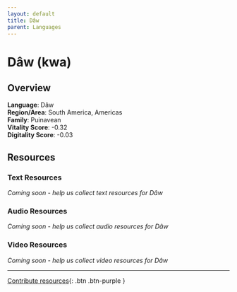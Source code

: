 ```yaml
---
layout: default
title: Dâw
parent: Languages
---
```


# Dâw (kwa)

## Overview

**Language**: Dâw  
**Region/Area**: South America, Americas  
**Family**: Puinavean  
**Vitality Score**: -0.32  
**Digitality Score**: -0.03  

## Resources

### Text Resources
*Coming soon - help us collect text resources for Dâw*

### Audio Resources
*Coming soon - help us collect audio resources for Dâw*

### Video Resources
*Coming soon - help us collect video resources for Dâw*

---

[Contribute resources](https://fairtrain.github.io/){: .btn .btn-purple }
